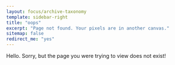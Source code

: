 ```yaml
---
layout: focus/archive-taxonomy
template: sidebar-right
title: "oops"
excerpt: "Page not found. Your pixels are in another canvas."
sitemap: false
redirect_me: "yes"
---
```


Hello. Sorry, but the page you were trying to view does not exist!
